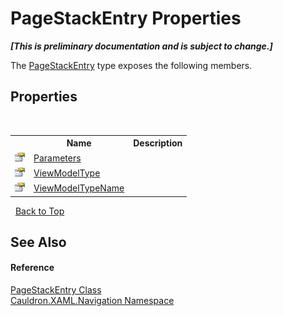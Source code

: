 # PageStackEntry Properties
 _**\[This is preliminary documentation and is subject to change.\]**_

The <a href="T_Cauldron_XAML_Navigation_PageStackEntry">PageStackEntry</a> type exposes the following members.


## Properties
&nbsp;<table><tr><th></th><th>Name</th><th>Description</th></tr><tr><td>![Public property](media/pubproperty.gif "Public property")</td><td><a href="P_Cauldron_XAML_Navigation_PageStackEntry_Parameters">Parameters</a></td><td /></tr><tr><td>![Public property](media/pubproperty.gif "Public property")</td><td><a href="P_Cauldron_XAML_Navigation_PageStackEntry_ViewModelType">ViewModelType</a></td><td /></tr><tr><td>![Public property](media/pubproperty.gif "Public property")</td><td><a href="P_Cauldron_XAML_Navigation_PageStackEntry_ViewModelTypeName">ViewModelTypeName</a></td><td /></tr></table>&nbsp;
<a href="#pagestackentry-properties">Back to Top</a>

## See Also


#### Reference
<a href="T_Cauldron_XAML_Navigation_PageStackEntry">PageStackEntry Class</a><br /><a href="N_Cauldron_XAML_Navigation">Cauldron.XAML.Navigation Namespace</a><br />